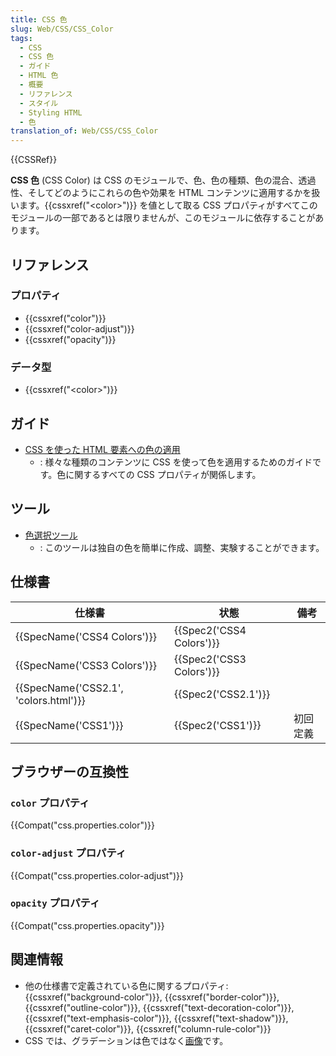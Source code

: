 ```yaml
---
title: CSS 色
slug: Web/CSS/CSS_Color
tags:
  - CSS
  - CSS 色
  - ガイド
  - HTML 色
  - 概要
  - リファレンス
  - スタイル
  - Styling HTML
  - 色
translation_of: Web/CSS/CSS_Color
---
```

{{CSSRef}}

**CSS 色** (CSS Color) は CSS のモジュールで、色、色の種類、色の混合、透過性、そしてどのようにこれらの色や効果を HTML コンテンツに適用するかを扱います。{{cssxref("&lt;color&gt;")}} を値として取る CSS プロパティがすべてこのモジュールの一部であるとは限りませんが、このモジュールに依存することがあります。

## リファレンス

### プロパティ

- {{cssxref("color")}}
- {{cssxref("color-adjust")}}
- {{cssxref("opacity")}}

### データ型

- {{cssxref("&lt;color&gt;")}}

## ガイド

- [CSS を使った HTML 要素への色の適用](/ja/docs/Web/HTML/Applying_color)
  - : 様々な種類のコンテンツに CSS を使って色を適用するためのガイドです。色に関するすべての CSS プロパティが関係します。

## ツール

- [色選択ツール](/ja/docs/Web/CSS/CSS_Colors/Color_picker_tool)
  - : このツールは独自の色を簡単に作成、調整、実験することができます。

## 仕様書

| 仕様書                                | 状態                     | 備考     |
| ------------------------------------- | ------------------------ | -------- |
| {{SpecName('CSS4 Colors')}}           | {{Spec2('CSS4 Colors')}} |          |
| {{SpecName('CSS3 Colors')}}           | {{Spec2('CSS3 Colors')}} |          |
| {{SpecName('CSS2.1', 'colors.html')}} | {{Spec2('CSS2.1')}}      |          |
| {{SpecName('CSS1')}}                  | {{Spec2('CSS1')}}        | 初回定義 |

## ブラウザーの互換性

### `color` プロパティ

{{Compat("css.properties.color")}}

### `color-adjust` プロパティ

{{Compat("css.properties.color-adjust")}}

### `opacity` プロパティ

{{Compat("css.properties.opacity")}}

## 関連情報

- 他の仕様書で定義されている色に関するプロパティ: {{cssxref("background-color")}}, {{cssxref("border-color")}}, {{cssxref("outline-color")}}, {{cssxref("text-decoration-color")}}, {{cssxref("text-emphasis-color")}}, {{cssxref("text-shadow")}}, {{cssxref("caret-color")}}, {{cssxref("column-rule-color")}}
- CSS では、グラデーションは色ではなく[画像](/ja/docs/Web/CSS/CSS_Images)です。
